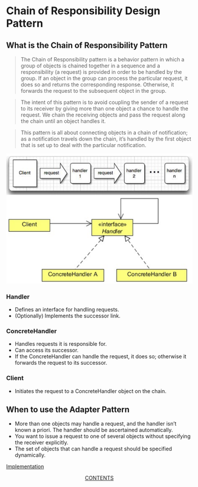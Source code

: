 #   Chain of Responsibility Design Pattern


##  What is the Chain of Responsibility Pattern
>   The Chain of Responsibility pattern is a behavior pattern in which a group of objects is chained together in a sequence and a
    responsibility (a request) is provided in order to be handled by the group. If an object in the group can process the particular
    request, it does so and returns the corresponding response. Otherwise, it forwards the request to the subsequent object in the
    group.

>   The intent of this pattern is to avoid coupling the sender of a request to its receiver by giving more than one object a chance to
    handle the request. We chain the receiving objects and pass the request along the chain until an object handles it.
    
>   This pattern is all about connecting objects in a chain of notification; as a notification travels down the chain, it’s handled by the
    first object that is set up to deal with the particular notification.    

![UML diagram](https://github.com/11andrew1991/design_patterns/blob/master/ChainOfResponsibility/img/chainofresponsibility-2.PNG)
![UML diagram](https://github.com/11andrew1991/design_patterns/blob/master/ChainOfResponsibility/img/chainofresponsibility.PNG)


### Handler
-   Defines an interface for handling requests.
-   (Optionally) Implements the successor link.

### ConcreteHandler
-   Handles requests it is responsible for.
-   Can access its successor.
-   If the ConcreteHandler can handle the request, it does so; otherwise it forwards the request to its successor.

### Client
-   Initiates the request to a ConcreteHandler object on the chain.
       
        
##  When to use the Adapter Pattern
-   More than one objects may handle a request, and the handler isn’t known a priori. The handler should be ascertained automatically.
-   You want to issue a request to one of several objects without specifying the receiver explicitly.
-   The set of objects that can handle a request should be specified dynamically.


[Implementation](https://github.com/11andrew1991/design_patterns/tree/master/ChainOfResponsibility/app/)


<p align="center">
  <a href="https://github.com/11andrew1991/design_patterns#design-patterns">CONTENTS</a>
</p>